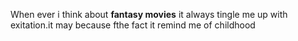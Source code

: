 When ever i think about **fantasy movies** it always tingle me up with exitation.it may because  fthe fact it remind me of childhood
